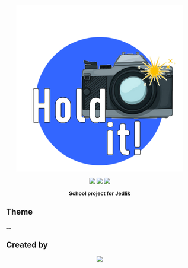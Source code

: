 <div align="center">
<img src="https://raw.githubusercontent.com/farkaslevente/HoldIt/master/HoldItLogo.png" width="450"/> 


<a href="https://www.mysql.com/"><img src="https://simpleicons.org/icons/mysql.svg" width=60></a>
<a href="https://dotnet.microsoft.com/en-us/apps/maui"><img src="https://simpleicons.org/icons/dotnet.svg" width=60></a>
<a href="https://nodejs.org/en"><img src="https://simpleicons.org/icons/nodedotjs.svg" width=60></a>


**School project for <a href="https://jedlik.eu">Jedlik</a>**
</div>

## Theme

__

## Created by

<div align="center">
<a href="https://github.com/farkaslevente">
  <img src="https://avatars.githubusercontent.com/u/62425103?v=4" width="100" class="img"></a>
</div>

